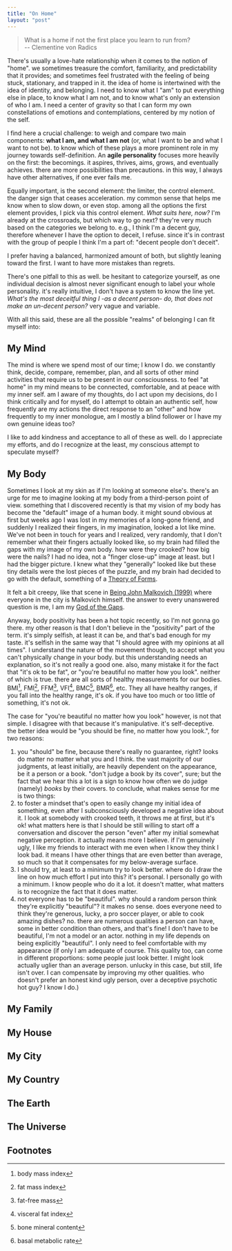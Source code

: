 ```yaml
---
title: "On Home"
layout: "post"
---
```


> What is a home if not the first place you learn to run from?  
> -- Clementine von Radics

There's usually a love-hate relationship when it comes to the notion of "home". we sometimes treasure the comfort, familiarity, and predictability that it provides; and sometimes feel frustrated with the feeling of being stuck, stationary, and trapped in it. the idea of home is intertwined with the idea of identity, and belonging. I need to know what I "am" to put everything else in place, to know what I am not, and to know what's only an extension of who I am. I need a center of gravity so that I can form my own constellations of emotions and contemplations, centered by my notion of the self.

I find here a crucial challenge: to weigh and compare two main components: **what I am, and what I am not** (or, what I want to be and what I want to not be). to know which of these plays a more prominent role in my journey towards self-definition. An **agile personality** focuses more heavily on the first: the becomings. it aspires, thrives, aims, grows, and eventually achieves. there are more possibilities than precautions. in this way, I always have other alternatives, if one ever fails me.

Equally important, is the second element: the limiter, the control element. the danger sign that ceases acceleration. my common sense that helps me know when to slow down, or even stop. among all the options the first element provides, I pick via this control element. _What suits here, now?_ I'm already at the crossroads, but which way to go next? they're very much based on the categories we belong to. e.g., I think I'm a decent guy, therefore whenever I have the option to deceit, I refuse. since it's in contrast with the group of people I think I'm a part of: "decent people don't deceit".

I prefer having a balanced, harmonized amount of both, but slightly leaning toward the first. I want to have more mistakes than regrets. 

There's one pitfall to this as well. be hesitant to categorize yourself, as one individual decision is almost never significant enough to label your whole personality. it's really intuitive, I don't have a system to know the line yet. _What's the most deceitful thing I -as a decent person- do, that does not make an un-decent person?_ very vague and variable.

With all this said, these are all the possible "realms" of belonging I can fit myself into:

## My Mind
The mind is where we spend most of our time; I know I do. we constantly think, decide, compare, remember, plan, and all sorts of other mind activities that require us to be present in our consciousness. to feel "at home" in my mind means to be connected, comfortable, and at peace with my inner self. am I aware of my thoughts, do I act upon my decisions, do I think critically and for myself, do I attempt to obtain an authentic self, how frequently are my actions the direct response to an "other" and how frequently to my inner monologue, am I mostly a blind follower or I have my own genuine ideas too?

I like to add kindness and acceptance to all of these as well. do I appreciate my efforts, and do I recognize at the least, my conscious attempt to speculate myself?

## My Body
Sometimes I look at my skin as if I'm looking at someone else's. there's an urge for me to imagine looking at my body from a third-person point of view. something that I discovered recently is that my vision of my body has become the "default" image of a human body. it might sound obvious at first but weeks ago I was lost in my memories of a long-gone friend, and suddenly I realized their fingers, in my imagination, looked a lot like mine. We've not been in touch for years and I realized, very randomly, that I don't remember what their fingers actually looked like, so my brain had filled the gaps with my image of my own body. how were they crooked? how big were the nails? I had no idea, not a "finger close-up" image at least. but I had the bigger picture. I knew what they "generally" looked like but these tiny details were the lost pieces of the puzzle, and my brain had decided to go with the default, something of a [Theory of Forms](https://en.wikipedia.org/wiki/Theory_of_forms).

It felt a bit creepy, like that scene in [Being John Malkovich (1999)](https://www.imdb.com/title/tt0120601/) where everyone in the city is Malkovich himself. the answer to every unanswered question is me, I am my [God of the Gaps](https://en.wikipedia.org/wiki/God_of_the_gaps).

Anyway, body positivity has been a hot topic recently, so I'm not gonna go there. my other reason is that I don't believe in the "positivity" part of the term. it's simply selfish, at least it can be, and that's bad enough for my taste. it's selfish in the same way that "I should agree with my opinions at all times". I understand the nature of the movement though, to accept what you can't physically change in your body. but this understanding needs an explanation, so it's not really a good one. also, many mistake it for the fact that "it's ok to be fat", or "you're beautiful no matter how you look". neither of which is true. there are all sorts of healthy measurements for our bodies. BMI[^1], FMI[^2], FFM[^3], VFI[^4], BMC[^5], BMR[^6], etc. They all have healthy ranges, if you fall into the healthy range, it's ok. if you have too much or too little of something, it's not ok.

The case for "you're beautiful no matter how you look" however, is not that simple. I disagree with that because it's manipulative. it's self-deceptive. the better idea would be "you should be fine, no matter how you look.", for two reasons:
1. you "should" be fine, because there's really no guarantee, right? looks do matter no matter what you and I think. the vast majority of our judgments, at least initially, are heavily dependent on the appearance, be it a person or a book. "don't judge a book by its cover", sure; but the fact that we hear this a lot is a sign to know how often we do judge (namely) _books_ by their covers. to conclude, what makes sense for me is two things:
  1. to foster a mindset that's open to easily change my initial idea of something, even after I subconsciously developed a negative idea about it. I look at somebody with crooked teeth, it throws me at first, but it's ok! what matters here is that I should be still willing to start off a conversation and discover the person "even" after my initial somewhat negative perception. it actually means more I believe. if I'm genuinely ugly, I like my friends to interact with me even when I know they think I look bad. it means I have other things that are even better than average, so much so that it compensates for my below-average surface.
  2. I should try, at least to a minimum try to look better. where do I draw the line on how much effort I put into this? it's personal. I personally go with a minimum. I know people who do it a lot. it doesn't matter, what matters is to recognize the fact that it does matter.
2. not everyone has to be "beautiful". why should a random person think they're explicitly "beautiful"? it makes no sense. does everyone need to think they're generous, lucky, a pro soccer player, or able to cook amazing dishes? no. there are numerous qualities a person can have, some in better condition than others, and that's fine! I don't have to be beautiful, I'm not a model or an actor. nothing in my life depends on being explicitly "beautiful". I only need to feel comfortable with my appearance (if only I am adequate of course. This quality too, can come in different proportions: some people just look better. I might look actually uglier than an average person. unlucky in this case, but still, life isn't over. I can compensate by improving my other qualities. who doesn't prefer an honest kind ugly person, over a deceptive psychotic hot guy? I know I do.)


## My Family
## My House
## My City
## My Country
## The Earth
## The Universe

## Footnotes
[^1]: body mass index
[^2]: fat mass index
[^3]: fat-free mass
[^4]: visceral fat index
[^5]: bone mineral content
[^6]: basal metabolic rate
